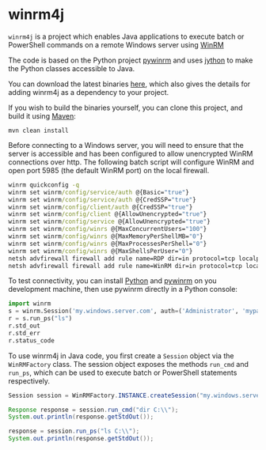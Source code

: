 # winrm4j

`winrm4j` is a project which enables Java applications to execute batch or PowerShell commands on a remote Windows server 
using [WinRM](https://msdn.microsoft.com/en-us/library/aa384426(v=vs.85).aspx)

The code is based on the Python project [pywinrm](https://github.com/diyan/pywinrm) and uses [jython](http://www.jython.org/)
to make the Python classes accessible to Java.

You can download the latest binaries [here](http://mvnrepository.com/artifact/io.cloudsoft.windows/winrm4j), which also gives the details
for adding winrm4j as a dependency to your project.

If you wish to build the binaries yourself, you can clone this project, and build it using [Maven](https://maven.apache.org/):

`mvn clean install`

Before connecting to a Windows server, you will need to ensure that the server is accessible and has been configured to allow
unencrypted WinRM connections over http. The following batch script will configure WinRM and open port 5985 (the default WinRM
port) on the local firewall.

``` bat
winrm quickconfig -q
winrm set winrm/config/service/auth @{Basic="true"}
winrm set winrm/config/service/auth @{CredSSP="true"}
winrm set winrm/config/client/auth @{CredSSP="true"}
winrm set winrm/config/client @{AllowUnencrypted="true"}
winrm set winrm/config/service @{AllowUnencrypted="true"}
winrm set winrm/config/winrs @{MaxConcurrentUsers="100"}
winrm set winrm/config/winrs @{MaxMemoryPerShellMB="0"}
winrm set winrm/config/winrs @{MaxProcessesPerShell="0"}
winrm set winrm/config/winrs @{MaxShellsPerUser="0"}
netsh advfirewall firewall add rule name=RDP dir=in protocol=tcp localport=3389 action=allow profile=any
netsh advfirewall firewall add rule name=WinRM dir=in protocol=tcp localport=5985 action=allow profile=any
```

To test connectivity, you can install [Python](https://www.python.org/) and [pywinrm](https://pypi.python.org/pypi/pywinrm) on you development machine,
then use pywinrm directly in a Python console:

``` python
import winrm
s = winrm.Session('my.windows.server.com', auth=('Administrator', 'mypassword'))
r = s.run_ps("ls")
r.std_out
r.std_err
r.status_code
```

To use winrm4j in Java code, you first create a `Session` object via the `WinRMFactory` class. The session object exposes the methods
`run_cmd` and `run_ps`, which can be used to execute batch or PowerShell statements respectively.

``` java
Session session = WinRMFactory.INSTANCE.createSession("my.windows.server.com", "Administrator", "mypassword");

Response response = session.run_cmd("dir C:\\");
System.out.println(response.getStdOut());

response = session.run_ps("ls C:\\");
System.out.println(response.getStdOut());
```
